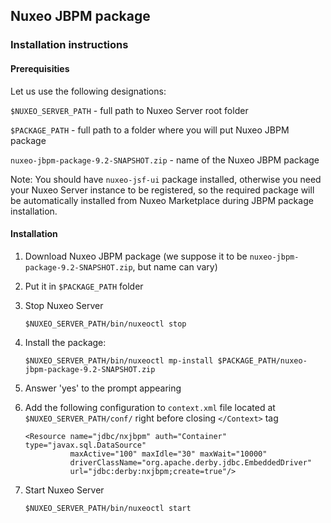 ## Nuxeo JBPM package

### Installation instructions

#### Prerequisities

Let us use the following designations:

`$NUXEO_SERVER_PATH` - full path to Nuxeo Server root folder

`$PACKAGE_PATH` - full path to a folder where you will put Nuxeo JBPM package

`nuxeo-jbpm-package-9.2-SNAPSHOT.zip` - name of the Nuxeo JBPM package

Note: You should have `nuxeo-jsf-ui` package installed, otherwise you need your Nuxeo Server instance to be registered, so the required package will be automatically installed from Nuxeo Marketplace during JBPM package installation.

#### Installation

1. Download Nuxeo JBPM package (we suppose it to be `nuxeo-jbpm-package-9.2-SNAPSHOT.zip`, but name can vary)

2. Put it in `$PACKAGE_PATH` folder

3. Stop Nuxeo Server

    `$NUXEO_SERVER_PATH/bin/nuxeoctl stop`

4. Install the package:

    `$NUXEO_SERVER_PATH/bin/nuxeoctl mp-install $PACKAGE_PATH/nuxeo-jbpm-package-9.2-SNAPSHOT.zip`
    
5. Answer 'yes' to the prompt appearing

6. Add the following configuration to `context.xml` file located at `$NUXEO_SERVER_PATH/conf/` right before closing `</Context>` tag

    ```
    <Resource name="jdbc/nxjbpm" auth="Container" type="javax.sql.DataSource"
              maxActive="100" maxIdle="30" maxWait="10000"
              driverClassName="org.apache.derby.jdbc.EmbeddedDriver"
              url="jdbc:derby:nxjbpm;create=true"/>
    ```

7. Start Nuxeo Server

    `$NUXEO_SERVER_PATH/bin/nuxeoctl start`
